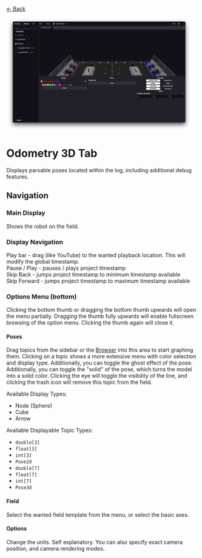 <div class="docs-nav"><p><a href="../MAIN.md">← Back</a></p></div>

<img src="./odometry3d.png" height="300px">

# Odometry 3D Tab

Displays parsable poses located within the log, including additional debug features.

## Navigation

### Main Display
Shows the robot on the field.

### Display Navigation
Play bar - drag (like YouTube) to the wanted playback location. This will modify the global timestamp.  
Pause / Play - pauses / plays project timestamp  
Skip Back - jumps project timestamp to minimum timestamp available  
Skip Forward - jumps project timestamp to maximum timestamp available  

### Options Menu (bottom)

Clicking the bottom thumb or dragging the bottom thumb upwards will open the menu partially. Dragging the thumb fully upwards will enable fullscreen browsing of the option menu. Clicking the thumb again will close it.

#### Poses
Drag topics from the sidebar or the [Browser](../tabs/BROWSER.md) into this area to start graphing them. Clicking on a topic shows a more extensive menu with color selection and display type. Additionally, you can toggle the ghost effect of the pose. Additionally, you can toggle the "solid" of the pose, which turns the model into a solid color. Clicking the eye will toggle the visibility of the line, and clicking the trash icon will remove this topic from the field.  

Available Display Types:
- Node (Sphere)
- Cube
- Arrow

Available Displayable Topic Types:
- `double[3]`
- `float[3]`
- `int[3]`
- `Pose2d`
- `double[7]`
- `float[7]`
- `int[7]`
- `Pose3d`

#### Field
Select the wanted field template from the menu, or select the basic axes.

#### Options
Change the units. Self explanatory. You can also specify exact camera position, and camera rendering modes.
